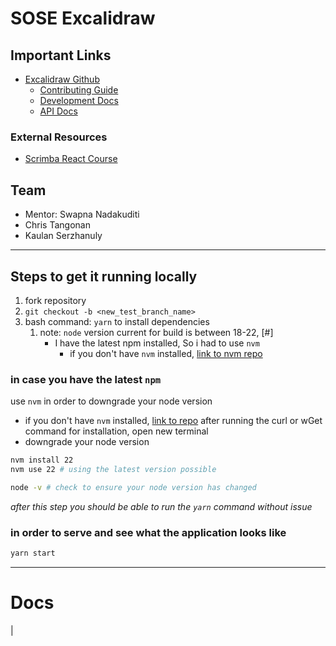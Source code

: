 # SOSE Excalidraw
## Important Links
- [Excalidraw Github](https://github.com/excalidraw/excalidraw)
	- [Contributing Guide](https://docs.excalidraw.com/docs/introduction/contributing)
	- [Development Docs](https://docs.excalidraw.com/docs/introduction/development)
	- [API Docs](https://docs.excalidraw.com/docs/@excalidraw/excalidraw/api)

### External Resources
- [Scrimba React Course](https://scrimba.com/)


## Team
- Mentor: Swapna Nadakuditi
- Chris Tangonan
- Kaulan Serzhanuly
---
## Steps to get it running locally
1. fork repository
2. `git checkout -b <new_test_branch_name>`
3. bash command: `yarn` to install dependencies
	1. note: `node` version current for build is between 18-22, [#]
		- I have the latest npm installed, So i had to use `nvm`
			- if you don't have `nvm` installed, [link to nvm repo](https://github.com/nvm-sh/nvm)

### in case you have the latest `npm` 
use `nvm` in order to downgrade your node version
- if you don't have `nvm` installed, [link to repo](https://github.com/nvm-sh/nvm)
after running the curl or wGet command for installation, open new terminal
- downgrade your node version
```bash
nvm install 22
nvm use 22 # using the latest version possible

node -v # check to ensure your node version has changed
```
*after this step you should be able to run the `yarn` command without issue*

### in order to serve and see what the application looks like
```bash
yarn start
```


---
# Docs
|



